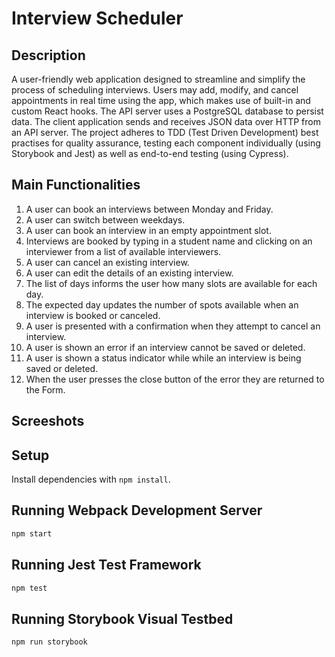 # Interview Scheduler

## Description
A user-friendly web application designed to streamline and simplify the process of scheduling interviews. Users may add, modify, and cancel appointments in real time using the app, which makes use of built-in and custom React hooks. The API server uses a PostgreSQL database to persist data. The client application sends and receives JSON data over HTTP from an API server. The project adheres to TDD (Test Driven Development) best practises for quality assurance, testing each component individually (using Storybook and Jest) as well as end-to-end testing (using Cypress).

## Main Functionalities
1. A user can book an interviews between Monday and Friday.
2. A user can switch between weekdays.
3. A user can book an interview in an empty appointment slot.
4. Interviews are booked by typing in a student name and clicking on an interviewer from a list of available interviewers.
5. A user can cancel an existing interview.
6. A user can edit the details of an existing interview.
7. The list of days informs the user how many slots are available for each day.
8. The expected day updates the number of spots available when an interview is booked or canceled.
9. A user is presented with a confirmation when they attempt to cancel an interview.
10. A user is shown an error if an interview cannot be saved or deleted.
11. A user is shown a status indicator while while an interview is being saved or deleted.
12. When the user presses the close button of the error they are returned to the Form.

## Screeshots


## Setup

Install dependencies with `npm install`.

## Running Webpack Development Server

```sh
npm start
```

## Running Jest Test Framework

```sh
npm test
```

## Running Storybook Visual Testbed

```sh
npm run storybook
```
